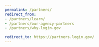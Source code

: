 ```yaml
---
permalink: /partners/
redirect_from:
- /partners/learn/
- /partners/our-agency-partners
- /partners/why-login-gov

redirect_to: https://partners.login.gov/
---
```


